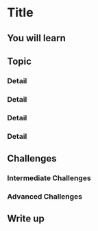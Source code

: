 # Title

## You will learn

## Topic 

### Detail

### Detail

### Detail

### Detail

## Challenges

### Intermediate Challenges

### Advanced Challenges

## Write up